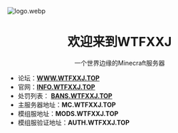 ![logo.webp](/assets/index/logo3.webp)
<center><h1>欢迎来到WTFXXJ</h1></center>
<center>一个世界边缘的Minecraft服务器</center>

- 论坛：[**WWW.WTFXXJ.TOP**](https://www.wtfxxj.top/)
- 官网：[**INFO.WTFXXJ.TOP**](https://info.wtfxxj.top/)
- 处罚列表： [**BANS.WTFXXJ.TOP**](https://bans.wtfxxj.top/)
- 主服务器地址：**MC.WTFXXJ.TOP**
- 模组服地址：**MODS.WTFXXJ.TOP**
- 模组服验证地址：**AUTH.WTFXXJ.TOP**

